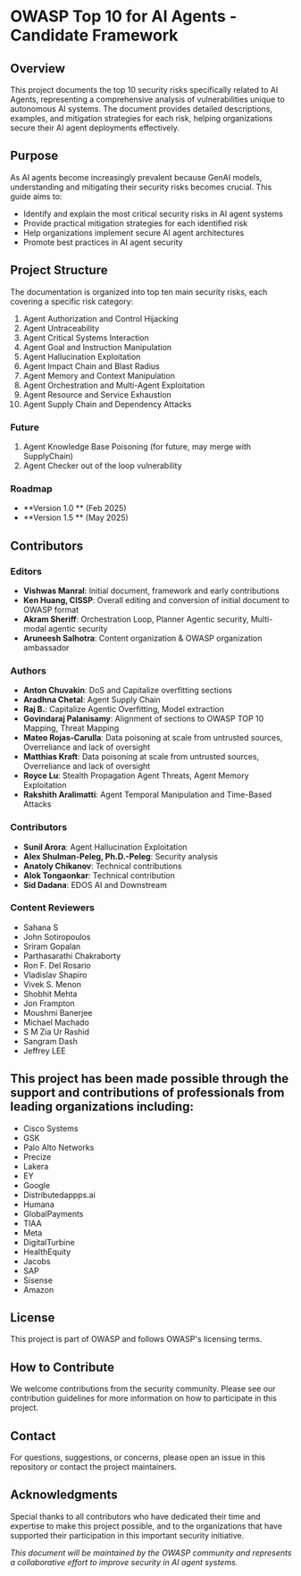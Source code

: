 
# OWASP Top 10 for AI Agents - Candidate Framework

## Overview
This project documents the top 10 security risks specifically related to AI Agents, representing a comprehensive analysis of vulnerabilities unique to autonomous AI systems. The document provides detailed descriptions, examples, and mitigation strategies for each risk, helping organizations secure their AI agent deployments effectively.

## Purpose
As AI agents become increasingly prevalent because GenAI models, understanding and mitigating their security risks becomes crucial. This guide aims to:
- Identify and explain the most critical security risks in AI agent systems
- Provide practical mitigation strategies for each identified risk
- Help organizations implement secure AI agent architectures
- Promote best practices in AI agent security

## Project Structure
The documentation is organized into top ten main security risks, each covering a specific risk category:
1. Agent Authorization and Control Hijacking
2. Agent Untraceability
3. Agent Critical Systems Interaction
4. Agent Goal and Instruction Manipulation
5. Agent Hallucination Exploitation
6. Agent Impact Chain and Blast Radius
7. Agent Memory and Context Manipulation
8. Agent Orchestration and Multi-Agent Exploitation
9. Agent Resource and Service Exhaustion
10. Agent Supply Chain and Dependency Attacks

### Future  
1. Agent Knowledge Base Poisoning (for future, may merge with SupplyChain)
2. Agent Checker out of the loop vulnerability

### Roadmap
- **Version 1.0 ** (Feb 2025)
- **Version 1.5 ** (May 2025)
## Contributors

### Editors
- **Vishwas Manral**: Initial document, framework and early contributions
- **Ken Huang, CISSP**: Overall editing and conversion of initial document to OWASP format
- **Akram Sheriff**: Orchestration Loop, Planner Agentic security, Multi-modal agentic security
- **Aruneesh Salhotra**: Content organization & OWASP organization ambassador

### Authors
- **Anton Chuvakin**: DoS and Capitalize overfitting sections
- **Aradhna Chetal**: Agent Supply Chain
- **Raj B.**: Capitalize Agentic Overfitting, Model extraction
- **Govindaraj Palanisamy**: Alignment of sections to OWASP TOP 10 Mapping, Threat Mapping
- **Mateo Rojas-Carulla**: Data poisoning at scale from untrusted sources, Overreliance and lack of oversight
- **Matthias Kraft**: Data poisoning at scale from untrusted sources, Overreliance and lack of oversight
- **Royce Lu**: Stealth Propagation Agent Threats, Agent Memory Exploitation
- **Rakshith Aralimatti**: Agent Temporal Manipulation and Time-Based Attacks

  
### Contributors
- **Sunil Arora**: Agent Hallucination Exploitation
- **Alex Shulman-Peleg, Ph.D.-Peleg**: Security analysis
- **Anatoly Chikanov**: Technical contributions
- **Alok Tongaonkar**: Technical contribution
- **Sid Dadana**: EDOS AI and Downstream

### Content Reviewers
- Sahana S
- John Sotiropoulos
- Sriram Gopalan
- Parthasarathi Chakraborty
- Ron F. Del Rosario
- Vladislav Shapiro
- Vivek S. Menon
- Shobhit Mehta
- Jon Frampton
- Moushmi Banerjee
- Michael Machado
- S M Zia Ur Rashid
- Sangram Dash
- Jeffrey LEE

## This project has been made possible through the support and contributions of professionals from leading organizations including:
- Cisco Systems
- GSK
- Palo Alto Networks
- Precize
- Lakera
- EY
- Google
- Distributedappps.ai
- Humana
- GlobalPayments
- TIAA
- Meta
- DigitalTurbine
- HealthEquity
- Jacobs
- SAP
- Sisense
- Amazon

## License
This project is part of OWASP and follows OWASP's licensing terms.

## How to Contribute
We welcome contributions from the security community. Please see our contribution guidelines for more information on how to participate in this project.

## Contact
For questions, suggestions, or concerns, please open an issue in this repository or contact the project maintainers.

## Acknowledgments
Special thanks to all contributors who have dedicated their time and expertise to make this project possible, and to the organizations that have supported their participation in this important security initiative.

*This document will be maintained by the OWASP community and represents a collaborative effort to improve security in AI agent systems.*
